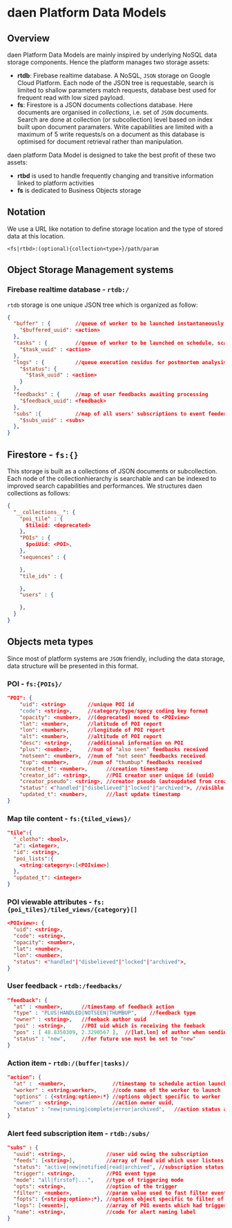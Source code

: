 # daen Platform Data Models

## Overview

daen Platform Data Models are mainly inspired by underlying NoSQL data storage components. Hence the platform manages two storage assets:

- **rtdb**: Firebase realtime database. A NoSQL, `JSON` storage on Google Cloud Platform. Each node of the JSON tree is requestable, search is limited to shallow parameters match requests, database best used for frequent read with low sized payload.
- **fs**: Firestore is a JSON documents collections database. Here documents are organised in _collections_, i.e. set of `JSON` documents. Search are done at collection (or subcollection) level based on index built upon document paramaters. Write capabilities are limited with a maximum of 5 write requests/s on a document as this database is optimised for document retrieval rather than manipulation.

daen platform Data Model is designed to take the best profit of these two assets:

- **rtbd** is used to handle frequently changing and transitive information linked to platform activities
- **fs** is dedicated to Business Objects storage

## Notation

We use a URL like notation to define storage location and the type of stored data at this location.

```text
<fs|rtbd>:(optional){collection<type>}/path/param
```

## Object Storage Management systems

### Firebase realtime database - `rtdb:/`

`rtdb` storage is one unique JSON tree which is organized as follow:

```JSON
{
  "buffer" : {        //queue of worker to be launched instantaneously
    "$buffered_uuid": <action>
  },
  "tasks" : {         //queue of worker to be launched on schedule, scanned every minute
    "$task_uuid" : <action>
  },
  "logs" : {          //queue execution residus for postmortem analysis or worker relaunch
    "$status": {
      "$task_uuid" : <action>
    }
  },
  "feedbacks" : {     //map of user feedbacks awaiting processing
    "$feedback_uuid": <feedback>
  },
  "subs" :{           //map of all users' subscriptions to event feeders
    "$subs_uuid" : <subs>
  },
}

```

## Firestore - `fs:{}`

This storage is built as a collections of JSON documents or subcollection. Each node of the collectionhierarchy is searchable and can be indexed to improved search capabilities and performances. We structures daen collections as follows:

```JSON
{
  "__collections__": {
    "poi_tile" : {
      $tileid: <deprecated>
    },
    "POIs" : {
      $poiUid: <POI>,
    },
    "sequences" : {

    },
    "tile_ids" : {

    },
    "users" : {

    },
  }
}
```

## Objects meta types

Since most of platform systems are `JSON` friendly, including the data storage, data structure will be presented in this format.

### POI - `fs:{POIs}/`

```JSON
"POI": {
    "uid": <string>       //unique POI id
    "code": <string>,     //category/type/specy coding key format
    "opacity": <number>,  //(deprecated) moved to <POIview>
    "lat": <number>,      //latitude of POI report
    "lon": <number>,      //longitude of POI report
    "alt": <number>,      //altitude of POI report
    "desc": <string>,     //additional information on POI
    "plus": <number>,     //num of "also seen" feedbacks received
    "notseen": <number>,  //num of "not seen" feedbacks received
    "tup": <number>,      //num of "thumbup" feedbacks received
    "created_t": <number>,      //creation timestamp
    "creator_id": <string>,     //POI creator user unique id (uuid)
    "creator_pseudo": <string>, //creator pseudo (autoupdated from creator_id)
    "status": <"handled"|"disbelieved"|"locked"|"archived">, //visible status
    "updated_t": <number>,      ///last update timestamp
}
```

### Map tile content - `fs:{tiled_views}/`

```JSON
"tile":{
  "_clotho": <bool>,
  "a": <integer>,
  "id": <string>,
  "poi_lists":{
    <string:category>:[<POIview>]
  },
  "updated_t": <integer>
}
```

### POI viewable attributes - `fs:{poi_tiles}/tiled_views/{category}[]`

```JSON
<POIview>: {
  "uid": <string>,
  "code": <string>,
  "opacity": <number>,
  "lat": <number>,
  "lon": <number>,
  "status": <"handled"|"disbelieved"|"locked"|"archived">,
}
```

### User feedback - `rtdb:/feedbacks/`

```JSON
"feedback": {
  "at" : <number>,      //timestamp of feedback action
  "type" : "PLUS|HANDLED|NOTSEEN|THUMBUP",    //feedback type
  "owner" : <string>,   //feeback author uuid
  "poi" : <string>,     //POI uid which is receiving the feeback
  "pos" : [ 48.8350309, 2.3290567 ],  //[lat,lon] of author when sending feedback
  "status" : "new",     //for future use must be set to "new"
}
```

### Action item - `rtdb:/(buffer|tasks)/`

```JSON
"action": {
  "at" :  <number>,               //timestamp to schedule action launch, 0 is instant launch
  "worker" : <string:worker>,     //code name of the worker to launch
  "options" : {<string:option>:*} //options object specific to worker
  "owner" : <string>,             //action owner uuid,
  "status" : "new|running|complete|error|archived",   //action status according to platform scheduling
}

```

### Alert feed subscription item - `rtdb:/subs/`

```JSON
"subs" : {
  "uuid": <string>,             //user uid owing the subscription
  "feeds": [<string>],          //array of feed uid which user listens to
  "status": "active|new|notified|read|archived", //subscription status
  "trigger": <string>,          //POI event type
  "mode": "all|firstof|...",    //type of triggering mode
  "opts": <string>,             //option of the trigger
  "filter": <number>,           //param value used to fast filter event of the feeder
  "fopts": {<string:option>:*}, //options object specific to filter of this feeder
  "logs": [<event>],            //array of POI events which had triggered the subscription
  "name": <string>,             //code for alert naming label
}
```
